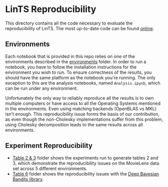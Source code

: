 # LinTS Reproducibility
This directory contains all the code necessary to evaluate the reproducibility of LinTS. The most up-to-date code can be found [online](https://github.com/fidelity/mabwiser/tree/master/examples/lints_reproducibility).

## Environments
Each notebook that is provided in this repo relies on one of the environments described in the [environments](environments) folder.
In order to run a notebook, you have to follow the installation instructions for the environment you wish to run.
To ensure correctness of the results, you should have the same platform as the notebook you're running.
The only exception to this are the analysis notebooks, named `Analysis.ipynb`, which can be run under any environment.

Unfortunately the only way to reliably reproduce all the results is to own multiple computers or have access to all the Operating Systems mentioned in the environments.
Even using matching backends (OpenBLAS vs MKL) isn't enough.
This reproducibility issue forms the basis of our contribution, as even though the non-Cholesky implementations suffer from this problem, using Cholesky decomposition leads to the same results across all environments.

## Experiment Reproducibility
- [Table 2 & 3](table_2_3) folder shows the experiments run to generate tables 2 and 3, which demonstrate the reproducibility issues on the MovieLens data set across 5 different environments.
- [Table 6](table_6) folder shows the reproducibility issues with the [Deep Bayesian Bandits library](https://github.com/tensorflow/models/tree/archive/research/deep_contextual_bandits).
